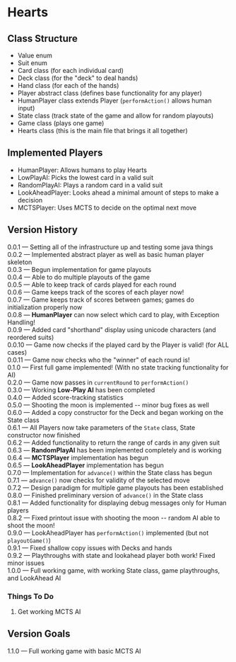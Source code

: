 # Hearts

## Class Structure
- Value enum  
- Suit enum  
- Card class (for each individual card)  
- Deck class (for the "deck" to deal hands)  
- Hand class (for each of the hands)  
- Player abstract class (defines base functionality for any player)  
- HumanPlayer class extends Player (`performAction()` allows human input)  
- State class (track state of the game and allow for random playouts)  
- Game class (plays one game)  
- Hearts class (this is the main file that brings it all together)  

## Implemented Players

- HumanPlayer: Allows humans to play Hearts  
- LowPlayAI: Picks the lowest card in a valid suit  
- RandomPlayAI: Plays a random card in a valid suit  
- LookAheadPlayer: Looks ahead a minimal amount of steps to make a decision  
- MCTSPlayer: Uses MCTS to decide on the optimal next move  

## Version History

0.0.1 &mdash;  Setting all of the infrastructure up and testing some java things  
0.0.2 &mdash;  Implemented abstract player as well as basic human player skeleton  
0.0.3 &mdash;  Begun implementation for game playouts  
0.0.4 &mdash;  Able to do multiple playouts of the game  
0.0.5 &mdash;  Able to keep track of cards played for each round  
0.0.6 &mdash;  Game keeps track of the scores of each player now!  
0.0.7 &mdash;  Game keeps track of scores between games; games do initialization properly now  
0.0.8 &mdash;  **HumanPlayer** can now select which card to play, with Exception Handling!  
0.0.9 &mdash;  Added card "shorthand" display using unicode characters (and reordered suits)  
0.0.10 &mdash; Game now checks if the played card by the Player is valid! (for ALL cases)  
0.0.11 &mdash; Game now checks who the "winner" of each round is!  
0.1.0 &mdash;  First full game implemented! (With no state tracking functionality for AI)  
0.2.0 &mdash;  Game now passes in `currentRound` to `performAction()`  
0.3.0 &mdash;  Working **Low-Play AI** has been completed  
0.4.0 &mdash;  Added score-tracking statistics  
0.5.0 &mdash;  Shooting the moon is implemented -- minor bug fixes as well  
0.6.0 &mdash;  Added a copy constructor for the Deck and began working on the State class  
0.6.1 &mdash;  All Players now take parameters of the `State` class, State constructor now finished  
0.6.2 &mdash;  Added functionality to return the range of cards in any given suit  
0.6.3 &mdash;  **RandomPlayAI** has been implemented completely and is working  
0.6.4 &mdash;  **MCTSPlayer** implementation has begun  
0.6.5 &mdash;  **LookAheadPlayer** implementation has begun  
0.7.0 &mdash;  Implementation for `advance()` within the State class has begun  
0.7.1 &mdash;  `advance()` now checks for validity of the selected move  
0.7.2 &mdash;  Design paradigm for multiple game playouts has been established  
0.8.0 &mdash;  Finished preliminary version of `advance()` in the State class  
0.8.1 &mdash;  Added functionality for displaying debug messages only for Human players  
0.8.2 &mdash;  Fixed printout issue with shooting the moon -- random AI able to shoot the moon!  
0.9.0 &mdash;  LookAheadPlayer has `performAction()` implemented (but not `playoutGame()`)  
0.9.1 &mdash;  Fixed shallow copy issues with Decks and hands  
0.9.2 &mdash;  Playthroughs with state and lookahead player both work! Fixed minor issues  
1.0.0 &mdash;  Full working game, with working State class, game playthroughs, and LookAhead AI  

### Things To Do

1. Get working MCTS AI  

## Version Goals

1.1.0 &mdash; Full working game with basic MCTS AI  